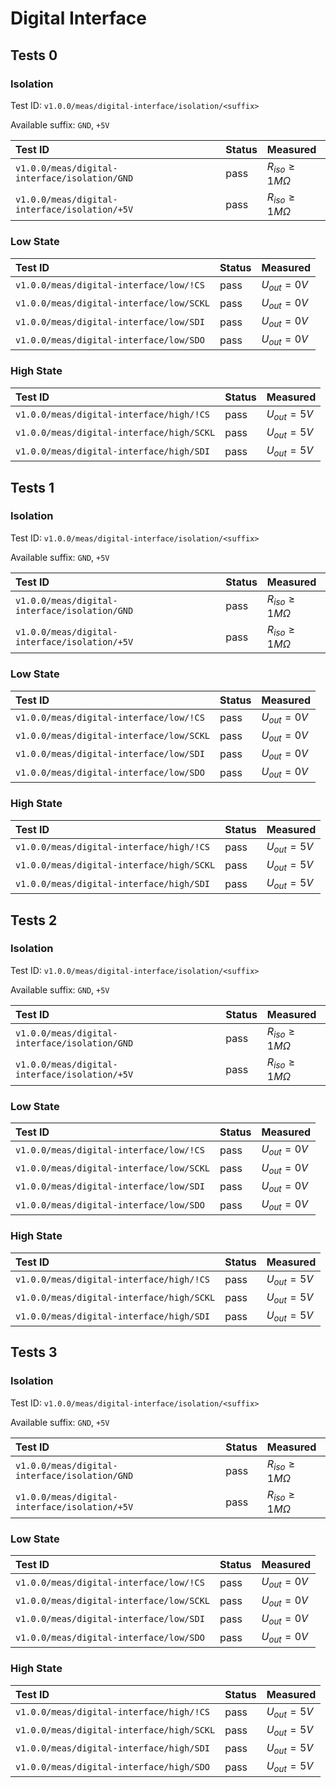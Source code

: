 # Digital Interface

## Tests 0

### Isolation

Test ID: `v1.0.0/meas/digital-interface/isolation/<suffix>`

Available suffix: `GND`, `+5V`

| Test ID | Status | Measured |
| :------ | ------ | :------- |
| `v1.0.0/meas/digital-interface/isolation/GND` | pass | $R_{iso} \geq 1M \Omega$ |
| `v1.0.0/meas/digital-interface/isolation/+5V` | pass | $R_{iso} \geq 1M \Omega$ |

### Low State

| Test ID | Status | Measured |
| :------ | ------ | :------- |
| `v1.0.0/meas/digital-interface/low/!CS` | pass | $U_{out} = 0V$ |
| `v1.0.0/meas/digital-interface/low/SCKL` | pass | $U_{out} = 0V$ |
| `v1.0.0/meas/digital-interface/low/SDI` | pass | $U_{out} = 0V$ |
| `v1.0.0/meas/digital-interface/low/SDO` | pass | $U_{out} = 0V$ |

### High State

| Test ID | Status | Measured |
| :------ | ------ | :------- |
| `v1.0.0/meas/digital-interface/high/!CS` | pass | $U_{out} = 5V$ |
| `v1.0.0/meas/digital-interface/high/SCKL` | pass | $U_{out} = 5V$ |
| `v1.0.0/meas/digital-interface/high/SDI` | pass | $U_{out} = 5V$ |

## Tests 1

### Isolation

Test ID: `v1.0.0/meas/digital-interface/isolation/<suffix>`

Available suffix: `GND`, `+5V`

| Test ID | Status | Measured |
| :------ | ------ | :------- |
| `v1.0.0/meas/digital-interface/isolation/GND` | pass | $R_{iso} \geq 1M \Omega$ |
| `v1.0.0/meas/digital-interface/isolation/+5V` | pass | $R_{iso} \geq 1M \Omega$ |

### Low State

| Test ID | Status | Measured |
| :------ | ------ | :------- |
| `v1.0.0/meas/digital-interface/low/!CS` | pass | $U_{out} = 0V$ |
| `v1.0.0/meas/digital-interface/low/SCKL` | pass | $U_{out} = 0V$ |
| `v1.0.0/meas/digital-interface/low/SDI` | pass | $U_{out} = 0V$ |
| `v1.0.0/meas/digital-interface/low/SDO` | pass | $U_{out} = 0V$ |

### High State

| Test ID | Status | Measured |
| :------ | ------ | :------- |
| `v1.0.0/meas/digital-interface/high/!CS` | pass | $U_{out} = 5V$ |
| `v1.0.0/meas/digital-interface/high/SCKL` | pass | $U_{out} = 5V$ |
| `v1.0.0/meas/digital-interface/high/SDI` | pass | $U_{out} = 5V$ |

## Tests 2

### Isolation

Test ID: `v1.0.0/meas/digital-interface/isolation/<suffix>`

Available suffix: `GND`, `+5V`

| Test ID | Status | Measured |
| :------ | ------ | :------- |
| `v1.0.0/meas/digital-interface/isolation/GND` | pass | $R_{iso} \geq 1M \Omega$ |
| `v1.0.0/meas/digital-interface/isolation/+5V` | pass | $R_{iso} \geq 1M \Omega$ |

### Low State

| Test ID | Status | Measured |
| :------ | ------ | :------- |
| `v1.0.0/meas/digital-interface/low/!CS` | pass | $U_{out} = 0V$ |
| `v1.0.0/meas/digital-interface/low/SCKL` | pass | $U_{out} = 0V$ |
| `v1.0.0/meas/digital-interface/low/SDI` | pass | $U_{out} = 0V$ |
| `v1.0.0/meas/digital-interface/low/SDO` | pass | $U_{out} = 0V$ |

### High State

| Test ID | Status | Measured |
| :------ | ------ | :------- |
| `v1.0.0/meas/digital-interface/high/!CS` | pass | $U_{out} = 5V$ |
| `v1.0.0/meas/digital-interface/high/SCKL` | pass | $U_{out} = 5V$ |
| `v1.0.0/meas/digital-interface/high/SDI` | pass | $U_{out} = 5V$ |

## Tests 3

### Isolation

Test ID: `v1.0.0/meas/digital-interface/isolation/<suffix>`

Available suffix: `GND`, `+5V`

| Test ID | Status | Measured |
| :------ | ------ | :------- |
| `v1.0.0/meas/digital-interface/isolation/GND` | pass | $R_{iso} \geq 1M \Omega$ |
| `v1.0.0/meas/digital-interface/isolation/+5V` | pass | $R_{iso} \geq 1M \Omega$ |

### Low State

| Test ID | Status | Measured |
| :------ | ------ | :------- |
| `v1.0.0/meas/digital-interface/low/!CS` | pass | $U_{out} = 0V$ |
| `v1.0.0/meas/digital-interface/low/SCKL` | pass | $U_{out} = 0V$ |
| `v1.0.0/meas/digital-interface/low/SDI` | pass | $U_{out} = 0V$ |
| `v1.0.0/meas/digital-interface/low/SDO` | pass | $U_{out} = 0V$ |

### High State

| Test ID | Status | Measured |
| :------ | ------ | :------- |
| `v1.0.0/meas/digital-interface/high/!CS` | pass | $U_{out} = 5V$ |
| `v1.0.0/meas/digital-interface/high/SCKL` | pass | $U_{out} = 5V$ |
| `v1.0.0/meas/digital-interface/high/SDI` | pass | $U_{out} = 5V$ |
| `v1.0.0/meas/digital-interface/high/SDO` | pass | $U_{out} = 5V$ | `v1.0.0/meas/digital-interface/high/SDO` | pass | $U_{out} = 5V$ | `v1.0.0/meas/digital-interface/high/SDO` | pass | $U_{out} = 5V$ | `v1.0.0/meas/digital-interface/high/SDO` | pass | $U_{out} = 5V$ |
